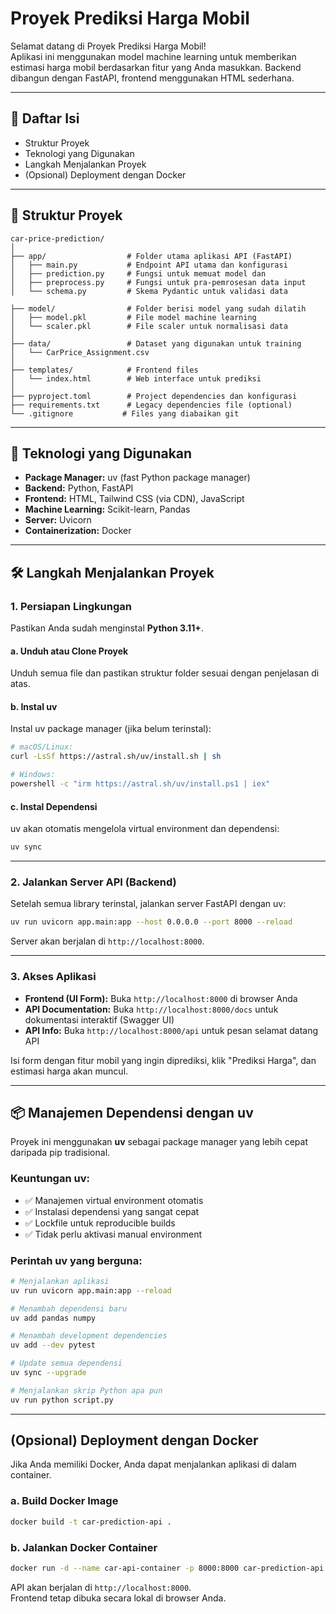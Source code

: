 # Proyek Prediksi Harga Mobil

Selamat datang di Proyek Prediksi Harga Mobil!  
Aplikasi ini menggunakan model machine learning untuk memberikan estimasi harga mobil berdasarkan fitur yang Anda masukkan. Backend dibangun dengan FastAPI, frontend menggunakan HTML sederhana.

---

## 📜 Daftar Isi

- Struktur Proyek
- Teknologi yang Digunakan
- Langkah Menjalankan Proyek
- (Opsional) Deployment dengan Docker

---

## 📁 Struktur Proyek

```
car-price-prediction/
│
├── app/                  # Folder utama aplikasi API (FastAPI)
│   ├── main.py           # Endpoint API utama dan konfigurasi
│   ├── prediction.py     # Fungsi untuk memuat model dan
│   ├── preprocess.py     # Fungsi untuk pra-pemrosesan data input
│   └── schema.py         # Skema Pydantic untuk validasi data

├── model/                # Folder berisi model yang sudah dilatih
│   ├── model.pkl         # File model machine learning
│   └── scaler.pkl        # File scaler untuk normalisasi data
│
├── data/                 # Dataset yang digunakan untuk training
│   └── CarPrice_Assignment.csv
│
├── templates/            # Frontend files  
│   └── index.html        # Web interface untuk prediksi
│
├── pyproject.toml        # Project dependencies dan konfigurasi
├── requirements.txt      # Legacy dependencies file (optional)
└── .gitignore           # Files yang diabaikan git

```

---

## 🚀 Teknologi yang Digunakan

- **Package Manager:** uv (fast Python package manager)
- **Backend:** Python, FastAPI
- **Frontend:** HTML, Tailwind CSS (via CDN), JavaScript
- **Machine Learning:** Scikit-learn, Pandas
- **Server:** Uvicorn
- **Containerization:** Docker

---

## 🛠️ Langkah Menjalankan Proyek

### 1. Persiapan Lingkungan

Pastikan Anda sudah menginstal **Python 3.11+**.

#### a. Unduh atau Clone Proyek

Unduh semua file dan pastikan struktur folder sesuai dengan penjelasan di atas.

#### b. Instal uv

Instal uv package manager (jika belum terinstal):

```sh
# macOS/Linux:
curl -LsSf https://astral.sh/uv/install.sh | sh

# Windows:
powershell -c "irm https://astral.sh/uv/install.ps1 | iex"
```

#### c. Instal Dependensi

uv akan otomatis mengelola virtual environment dan dependensi:

```sh
uv sync
```

---

### 2. Jalankan Server API (Backend)

Setelah semua library terinstal, jalankan server FastAPI dengan uv:

```sh
uv run uvicorn app.main:app --host 0.0.0.0 --port 8000 --reload
```

Server akan berjalan di `http://localhost:8000`.

---

### 3. Akses Aplikasi

- **Frontend (UI Form):** Buka `http://localhost:8000` di browser Anda
- **API Documentation:** Buka `http://localhost:8000/docs` untuk dokumentasi interaktif (Swagger UI)
- **API Info:** Buka `http://localhost:8000/api` untuk pesan selamat datang API

Isi form dengan fitur mobil yang ingin diprediksi, klik "Prediksi Harga", dan estimasi harga akan muncul.

---

## 📦 Manajemen Dependensi dengan uv

Proyek ini menggunakan **uv** sebagai package manager yang lebih cepat daripada pip tradisional.

### Keuntungan uv:
- ✅ Manajemen virtual environment otomatis
- ✅ Instalasi dependensi yang sangat cepat  
- ✅ Lockfile untuk reproducible builds
- ✅ Tidak perlu aktivasi manual environment

### Perintah uv yang berguna:

```sh
# Menjalankan aplikasi
uv run uvicorn app.main:app --reload

# Menambah dependensi baru
uv add pandas numpy

# Menambah development dependencies  
uv add --dev pytest

# Update semua dependensi
uv sync --upgrade

# Menjalankan skrip Python apa pun
uv run python script.py
```

---

## (Opsional) Deployment dengan Docker

Jika Anda memiliki Docker, Anda dapat menjalankan aplikasi di dalam container.

### a. Build Docker Image

```sh
docker build -t car-prediction-api .
```

### b. Jalankan Docker Container

```sh
docker run -d --name car-api-container -p 8000:8000 car-prediction-api
```

API akan berjalan di `http://localhost:8000`.  
Frontend tetap dibuka secara lokal di browser Anda.
